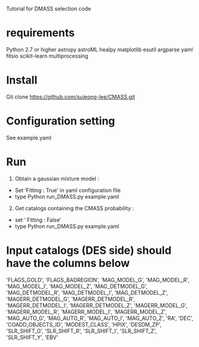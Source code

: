 Tutorial for DMASS selection code



# requirements

Python 2.7 or higher
astropy
astroML
healpy
matplotlib
esutil
argparse
yaml
fitsio 
scikit-learn
multiprocessing


# Install

Git clone https://github.com/sujeong-lee/CMASS.git


# Configuration setting 

See example.yaml


# Run

1) Obtain a gaussian mixture model : 
- Set ‘Fitting : True’ in yaml configuration file 
- type Python run_DMASS.py example.yaml

2) Get catalogs containing the CMASS probability : 
- set ‘ Fitting : False’
- type Python run_DMASS.py example.yaml


# Input catalogs (DES side) should have the columns below

'FLAGS_GOLD', 'FLAGS_BADREGION', 'MAG_MODEL_G', 'MAG_MODEL_R', 'MAG_MODEL_I', 'MAG_MODEL_Z',
'MAG_DETMODEL_G', 'MAG_DETMODEL_R', 'MAG_DETMODEL_I', 'MAG_DETMODEL_Z', 'MAGERR_DETMODEL_G',
'MAGERR_DETMODEL_R', 'MAGERR_DETMODEL_I', 'MAGERR_DETMODEL_Z', 'MAGERR_MODEL_G', 'MAGERR_MODEL_R',
'MAGERR_MODEL_I', 'MAGERR_MODEL_Z', 'MAG_AUTO_G', 'MAG_AUTO_R', 'MAG_AUTO_I', 'MAG_AUTO_Z', 'RA',
'DEC', 'COADD_OBJECTS_ID', 'MODEST_CLASS', 'HPIX', 'DESDM_ZP',
'SLR_SHIFT_G', 'SLR_SHIFT_R', 'SLR_SHIFT_I', 'SLR_SHIFT_Z', 'SLR_SHIFT_Y', 'EBV'


